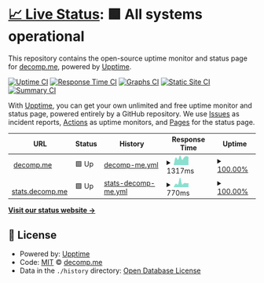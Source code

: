 # [📈 Live Status](https://status.decomp.me): <!--live status--> **🟩 All systems operational**

This repository contains the open-source uptime monitor and status page for [decomp.me](https://decomp.me), powered by [Upptime](https://github.com/upptime/upptime).

[![Uptime CI](https://github.com/decompme/upptime/workflows/Uptime%20CI/badge.svg)](https://github.com/decompme/upptime/actions?query=workflow%3A%22Uptime+CI%22)
[![Response Time CI](https://github.com/decompme/upptime/workflows/Response%20Time%20CI/badge.svg)](https://github.com/decompme/upptime/actions?query=workflow%3A%22Response+Time+CI%22)
[![Graphs CI](https://github.com/decompme/upptime/workflows/Graphs%20CI/badge.svg)](https://github.com/decompme/upptime/actions?query=workflow%3A%22Graphs+CI%22)
[![Static Site CI](https://github.com/decompme/upptime/workflows/Static%20Site%20CI/badge.svg)](https://github.com/decompme/upptime/actions?query=workflow%3A%22Static+Site+CI%22)
[![Summary CI](https://github.com/decompme/upptime/workflows/Summary%20CI/badge.svg)](https://github.com/decompme/upptime/actions?query=workflow%3A%22Summary+CI%22)

With [Upptime](https://upptime.js.org), you can get your own unlimited and free uptime monitor and status page, powered entirely by a GitHub repository. We use [Issues](https://github.com/decompme/upptime/issues) as incident reports, [Actions](https://github.com/decompme/upptime/actions) as uptime monitors, and [Pages](https://status.decomp.me) for the status page.

<!--start: status pages-->
<!-- This summary is generated by Upptime (https://github.com/upptime/upptime) -->
<!-- Do not edit this manually, your changes will be overwritten -->
<!-- prettier-ignore -->
| URL | Status | History | Response Time | Uptime |
| --- | ------ | ------- | ------------- | ------ |
| <img alt="" src="https://icons.duckduckgo.com/ip3/decomp.me.ico" height="13"> [decomp.me](https://decomp.me) | 🟩 Up | [decomp-me.yml](https://github.com/decompme/upptime/commits/HEAD/history/decomp-me.yml) | <details><summary><img alt="Response time graph" src="./graphs/decomp-me/response-time-week.png" height="20"> 1317ms</summary><br><a href="https://status.decomp.me/history/decomp-me"><img alt="Response time 1277" src="https://img.shields.io/endpoint?url=https%3A%2F%2Fraw.githubusercontent.com%2Fdecompme%2Fupptime%2FHEAD%2Fapi%2Fdecomp-me%2Fresponse-time.json"></a><br><a href="https://status.decomp.me/history/decomp-me"><img alt="24-hour response time 1143" src="https://img.shields.io/endpoint?url=https%3A%2F%2Fraw.githubusercontent.com%2Fdecompme%2Fupptime%2FHEAD%2Fapi%2Fdecomp-me%2Fresponse-time-day.json"></a><br><a href="https://status.decomp.me/history/decomp-me"><img alt="7-day response time 1317" src="https://img.shields.io/endpoint?url=https%3A%2F%2Fraw.githubusercontent.com%2Fdecompme%2Fupptime%2FHEAD%2Fapi%2Fdecomp-me%2Fresponse-time-week.json"></a><br><a href="https://status.decomp.me/history/decomp-me"><img alt="30-day response time 1318" src="https://img.shields.io/endpoint?url=https%3A%2F%2Fraw.githubusercontent.com%2Fdecompme%2Fupptime%2FHEAD%2Fapi%2Fdecomp-me%2Fresponse-time-month.json"></a><br><a href="https://status.decomp.me/history/decomp-me"><img alt="1-year response time 1277" src="https://img.shields.io/endpoint?url=https%3A%2F%2Fraw.githubusercontent.com%2Fdecompme%2Fupptime%2FHEAD%2Fapi%2Fdecomp-me%2Fresponse-time-year.json"></a></details> | <details><summary><a href="https://status.decomp.me/history/decomp-me">100.00%</a></summary><a href="https://status.decomp.me/history/decomp-me"><img alt="All-time uptime 99.87%" src="https://img.shields.io/endpoint?url=https%3A%2F%2Fraw.githubusercontent.com%2Fdecompme%2Fupptime%2FHEAD%2Fapi%2Fdecomp-me%2Fuptime.json"></a><br><a href="https://status.decomp.me/history/decomp-me"><img alt="24-hour uptime 100.00%" src="https://img.shields.io/endpoint?url=https%3A%2F%2Fraw.githubusercontent.com%2Fdecompme%2Fupptime%2FHEAD%2Fapi%2Fdecomp-me%2Fuptime-day.json"></a><br><a href="https://status.decomp.me/history/decomp-me"><img alt="7-day uptime 100.00%" src="https://img.shields.io/endpoint?url=https%3A%2F%2Fraw.githubusercontent.com%2Fdecompme%2Fupptime%2FHEAD%2Fapi%2Fdecomp-me%2Fuptime-week.json"></a><br><a href="https://status.decomp.me/history/decomp-me"><img alt="30-day uptime 100.00%" src="https://img.shields.io/endpoint?url=https%3A%2F%2Fraw.githubusercontent.com%2Fdecompme%2Fupptime%2FHEAD%2Fapi%2Fdecomp-me%2Fuptime-month.json"></a><br><a href="https://status.decomp.me/history/decomp-me"><img alt="1-year uptime 99.87%" src="https://img.shields.io/endpoint?url=https%3A%2F%2Fraw.githubusercontent.com%2Fdecompme%2Fupptime%2FHEAD%2Fapi%2Fdecomp-me%2Fuptime-year.json"></a></details>
| <img alt="" src="https://icons.duckduckgo.com/ip3/stats.decomp.me.ico" height="13"> [stats.decomp.me](https://stats.decomp.me/decomp.me) | 🟩 Up | [stats-decomp-me.yml](https://github.com/decompme/upptime/commits/HEAD/history/stats-decomp-me.yml) | <details><summary><img alt="Response time graph" src="./graphs/stats-decomp-me/response-time-week.png" height="20"> 770ms</summary><br><a href="https://status.decomp.me/history/stats-decomp-me"><img alt="Response time 719" src="https://img.shields.io/endpoint?url=https%3A%2F%2Fraw.githubusercontent.com%2Fdecompme%2Fupptime%2FHEAD%2Fapi%2Fstats-decomp-me%2Fresponse-time.json"></a><br><a href="https://status.decomp.me/history/stats-decomp-me"><img alt="24-hour response time 637" src="https://img.shields.io/endpoint?url=https%3A%2F%2Fraw.githubusercontent.com%2Fdecompme%2Fupptime%2FHEAD%2Fapi%2Fstats-decomp-me%2Fresponse-time-day.json"></a><br><a href="https://status.decomp.me/history/stats-decomp-me"><img alt="7-day response time 770" src="https://img.shields.io/endpoint?url=https%3A%2F%2Fraw.githubusercontent.com%2Fdecompme%2Fupptime%2FHEAD%2Fapi%2Fstats-decomp-me%2Fresponse-time-week.json"></a><br><a href="https://status.decomp.me/history/stats-decomp-me"><img alt="30-day response time 737" src="https://img.shields.io/endpoint?url=https%3A%2F%2Fraw.githubusercontent.com%2Fdecompme%2Fupptime%2FHEAD%2Fapi%2Fstats-decomp-me%2Fresponse-time-month.json"></a><br><a href="https://status.decomp.me/history/stats-decomp-me"><img alt="1-year response time 719" src="https://img.shields.io/endpoint?url=https%3A%2F%2Fraw.githubusercontent.com%2Fdecompme%2Fupptime%2FHEAD%2Fapi%2Fstats-decomp-me%2Fresponse-time-year.json"></a></details> | <details><summary><a href="https://status.decomp.me/history/stats-decomp-me">100.00%</a></summary><a href="https://status.decomp.me/history/stats-decomp-me"><img alt="All-time uptime 99.96%" src="https://img.shields.io/endpoint?url=https%3A%2F%2Fraw.githubusercontent.com%2Fdecompme%2Fupptime%2FHEAD%2Fapi%2Fstats-decomp-me%2Fuptime.json"></a><br><a href="https://status.decomp.me/history/stats-decomp-me"><img alt="24-hour uptime 100.00%" src="https://img.shields.io/endpoint?url=https%3A%2F%2Fraw.githubusercontent.com%2Fdecompme%2Fupptime%2FHEAD%2Fapi%2Fstats-decomp-me%2Fuptime-day.json"></a><br><a href="https://status.decomp.me/history/stats-decomp-me"><img alt="7-day uptime 100.00%" src="https://img.shields.io/endpoint?url=https%3A%2F%2Fraw.githubusercontent.com%2Fdecompme%2Fupptime%2FHEAD%2Fapi%2Fstats-decomp-me%2Fuptime-week.json"></a><br><a href="https://status.decomp.me/history/stats-decomp-me"><img alt="30-day uptime 100.00%" src="https://img.shields.io/endpoint?url=https%3A%2F%2Fraw.githubusercontent.com%2Fdecompme%2Fupptime%2FHEAD%2Fapi%2Fstats-decomp-me%2Fuptime-month.json"></a><br><a href="https://status.decomp.me/history/stats-decomp-me"><img alt="1-year uptime 99.96%" src="https://img.shields.io/endpoint?url=https%3A%2F%2Fraw.githubusercontent.com%2Fdecompme%2Fupptime%2FHEAD%2Fapi%2Fstats-decomp-me%2Fuptime-year.json"></a></details>

<!--end: status pages-->

[**Visit our status website →**](https://status.decomp.me)

## 📄 License

- Powered by: [Upptime](https://github.com/upptime/upptime)
- Code: [MIT](./LICENSE) © [decomp.me](https://decomp.me)
- Data in the `./history` directory: [Open Database License](https://opendatacommons.org/licenses/odbl/1-0/)
